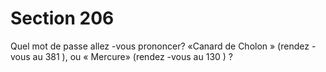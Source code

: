 # Section 206

Quel mot de passe allez -vous prononcer? «Canard de Cholon » (rendez -vous au  381 ), ou
« Mercure» (rendez -vous au  130 ) ?